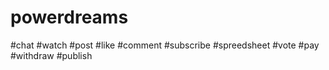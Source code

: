 # powerdreams
#chat
#watch
#post
#like
#comment
#subscribe
#spreedsheet
#vote
#pay
#withdraw
#publish
